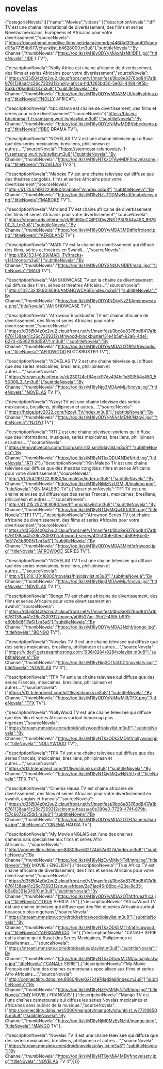 # novelas
{"categorieNovela":[{"name":"Movies","videos":[{"descriptionNovela":"Idf1 TV est une chaine international de divertissement, des films et series Novelas mexicains, Europeens et Africains pour votre divertissement","sourceNovela":["https://dacastmmd.mmdlive.lldns.net/dacastmmd/e446f4d33bad407daded05a77154b977/chunklist_b4628000.m3u8"],"subtitleNovela":"By Channel","thumbNovela":"https://od.lk/s/M18yODYyMjAxMzNf/IDF1.jpg","titleNovela":"IDF 1 TV"},

{"descriptionNovela":"Nolly Africa est chaine africaine de divertissement, des films et series Africains pour votre divertissement","sourceNovela":["https://d35j504z0x2vu2.cloudfront.net/v1/manifest/0bc8e8376bd8417a1b6761138aa41c26c7309312/nolly-africa-hd/f265bd50-5e03-4499-9f5b-8a3b799a66d2/3.m3u8"],"subtitleNovela":"By Channel","thumbNovela":"https://od.lk/s/M18yODYwMDA3MjJf/nollyafrica.png","titleNovela":"NOLLY AFRICA"},

{"descriptionNovela":"bbc drama est chaine de divertissement, des films et series pour votre divertissement","sourceNovela":["https://bbceu-bbcdrama-1-fr.samsung.wurl.tv/playlist.m3u8"],"subtitleNovela":"By Channel","thumbNovela":"https://od.lk/s/M18yODYzNjMwMDBf/bbcdrama.png","titleNovela":"BBC DRAMA TV"},

{"descriptionNovela":"NOVELAS TV 2 est une chaine televisee qui diffuse que des series mexicaines, bresiliens, phillipinesn et autres....","sourceNovela":["https://stormcast-telenovelatv-1-fr.samsung.wurl.tv/playlist.m3u8"],"subtitleNovela":"By Channel","thumbNovela":"https://od.lk/s/M18yNTkxOTAwMDFf/novelasone.jpg","titleNovela":"NOVELAS TV 2"},

{"descriptionNovela":"Maboke TV est une chaine televisee qui diffuse que des theatres congolais, films et series Africains pour votre divertissement","sourceNovela":["http://51.254.199.122:8080/mabokeTV/index.m3u8"],"subtitleNovela":"By Channel","thumbNovela":"https://od.lk/s/M18yNzU1ODMwNzdf/mabokess.png","titleNovela":"MABOKE TV"},

{"descriptionNovela":"Afroland TV est chaine africaine de divertissement, des films et series Africains pour votre divertissement","sourceNovela":["https://stream.ads.ottera.tv/cl/8Fd6QoCQiPOiDw2N8TP3f/854x480_897600_3_f.m3u8"],"subtitleNovela":"By Channel","thumbNovela":"https://od.lk/s/M18yODYwMDA3MDdf/afroland.png","titleNovela":"AFROLAND TV"},

{"descriptionNovela":"MADI TV est la chaine de divertissement qui diffuse des films, séries et theatres en Swahili....","sourceNovela":["http://89.163.146.99/MADI-TV/tracks-v1a1/mono.m3u8"],"subtitleNovela":"By Channel","thumbNovela":"https://od.lk/s/M18yODY2NzUyNDBf/madi.jpg","titleNovela":"MADI TV"},

{"descriptionNovela":"AM SHOWCASE TV est la chaine de divertissement qui diffuse des films, séries et theatres Africains...","sourceNovela":["http://102.132.19.90:8080/AMSHOWCASE/index.m3u8"],"subtitleNovela":"By Channel","thumbNovela":"https://od.lk/s/M18yODY4NDkyNzZf/Amshowcase.png","titleNovela":"AM SHOWCASE TV"},

{"descriptionNovela":"Afrowood Blockbuster TV est chaine africaine de divertissement, des films et series Africains pour votre divertissement","sourceNovela":["https://d35j504z0x2vu2.cloudfront.net/v1/manifest/0bc8e8376bd8417a1b6761138aa41c26c7309312/afriwood-blockbuster/31e4b5ef-92a6-4de1-b273-d5362194d597/1.m3u8"],"subtitleNovela":"By Channel","thumbNovela":"https://od.lk/s/M18yODYwMDA2OTRf/afriwoods.jpg","titleNovela":"AFROWOOD BLOCKBUSTER TV"},

{"descriptionNovela":"NOVELAS TV 2 est une chaine televisee qui diffuse que des series mexicaines, bresiliens, phillipinesn et autres....","sourceNovela":["https://stream.ads.ottera.tv/cl/230124cf84gsk97dv494hr1n80/854x480_550000_3_f.m3u8"],"subtitleNovela":"By Channel","thumbNovela":"https://od.lk/s/M18yNjg3MDAwMjJf/nova.jpg","titleNovela":"NOVELAS TV 1"},

{"descriptionNovela":"Nzoyi TV est une chaine televisee des series mexicaines, bresiliens, phillipinesn et autres....","sourceNovela":["https://helga.iptv2022.com/Nzoyi_TV/index.m3u8"],"subtitleNovela":"By Channel","thumbNovela":"https://od.lk/s/M18yODYyMjA4MDNf/Nzoyi.jpg","titleNovela":"NZOYI TV"},

{"descriptionNovela":"RTI 2 est une chaine televisee ivoiriens qui diffuse que des informations, musiques, series mexicaines, bresiliens, phillipinesn et autres....","sourceNovela":["https://enovativecdn.com/rticdn/smil:rti2.smil/playlist.m3u8"],"subtitleNovela":"By Channel","thumbNovela":"https://od.lk/s/M18yNTkxODU4NDdf/rtid.jpg","titleNovela":"RTI 2"},{"descriptionNovela":"Kin Malebo TV est une chaine televisee qui diffuse que des theatres congolais, films et series Africains pour votre divertissement","sourceNovela":["http://51.254.199.122:8080/kinmalebo/index.m3u8"],"subtitleNovela":"By Channel","thumbNovela":"https://od.lk/s/M18yNjMzNzU2MjJf/malebo.png","titleNovela":"KIN MALEBO TV"},{"descriptionNovela":"TF1 TV est une chaine televisee qui diffuse que des series Francais, mexicaines, bresiliens, phillipinesn et autres....","sourceNovela":["http://41.215.252.18:8080/live/tf1.enc/playlist.m3u8"],"subtitleNovela":"By Channel","thumbNovela":"https://od.lk/s/M18yNTQyMjQwODdf/tfi.png","titleNovela":"TF1 TV"},{"descriptionNovela":"Afrowood Series TV est chaine africaine de divertissement, des films et series Africains pour votre divertissement","sourceNovela":["https://d35j504z0x2vu2.cloudfront.net/v1/manifest/0bc8e8376bd8417a1b6761138aa41c26c7309312/afriwood-series/4f2cf0b6-0fed-4589-8be0-1e517e3b8905/1.m3u8"],"subtitleNovela":"By Channel","thumbNovela":"https://od.lk/s/M18yODYwMDA3Mjhf/afriwood.jpg","titleNovela":"AFROWOOD SERIES TV"},

{"descriptionNovela":"NOVELAS TV 1 est une chaine televisee qui diffuse que des series mexicaines, bresiliens, phillipinesn et autres....","sourceNovela":["http://51.210.1.13:18000/novelas/hls/playlist.m3u8"],"subtitleNovela":"By Channel","thumbNovela":"https://od.lk/s/M18yNjg3MDAwMjJf/nova.jpg","titleNovela":"NOVELAS TV 1"},

{"descriptionNovela":"Bongo TV est chaine africaine de divertissement, des films et series Africains pour votre divertissement en swahili","sourceNovela":["https://d35j504z0x2vu2.cloudfront.net/v1/manifest/0bc8e8376bd8417a1b6761138aa41c26c7309312/bongo/a08527ae-35b2-4f85-b991-e60b6d8f17a6/1.m3u8"],"subtitleNovela":"By Channel","thumbNovela":"https://od.lk/s/M18yODYwMDA2Nzhf/bongo.jpg","titleNovela":"BONGO TV"},

{"descriptionNovela":"Novelas TV 3  est une chaine televisee qui diffuse que des series mexicaines, bresiliens, phillipinesn et autres....","sourceNovela":["https://video1.getstreamhosting.com:1936/8284/8284/playlist.m3u8"],"subtitleNovela":"By Channel","thumbNovela":"https://od.lk/s/M18yNjg2OTk4ODlf/novelatv.jpg","titleNovela":"NOVELAS TV 3"},

{"descriptionNovela":"TFX TV est une chaine televisee qui diffuse que des series Francais, mexicaines, bresiliens, phillipinesn et autres....","sourceNovela":["https://s12.tntendirect.com/nt1/live/chunks.m3u8"],"subtitleNovela":"By Channel","thumbNovela":"https://od.lk/s/M18yODYxNjMwMjlf/TFX.png","titleNovela":"TFX TV"},

{"descriptionNovela":"NollyWood TV est une chaine televisee qui diffuse que des film et series Africains surtout beaucoup plus nigerians","sourceNovela":["https://stream.mmsiptv.com/droid/nollywoodfr/playlist.m3u8"],"subtitleNovela":"By Channel","thumbNovela":"https://od.lk/s/M18yNTkxODk3MDhf/nollywood.jpg","titleNovela":"NOLLYWOOD TV"},

{"descriptionNovela":"TFX TV est une chaine televisee qui diffuse que des series Francais, mexicaines, bresiliens, phillipinesn et autres....","sourceNovela":["https://s13.tntendirect.com/tf1/live/chunks.m3u8"],"subtitleNovela":"By Channel","thumbNovela":"https://od.lk/s/M18yNTQyMjQwNjNf/tf.gif","titleNovela":"TFX TV"},

{"descriptionNovela":"Cinema Hausa TV est chaine africaine de divertissement, des films et series Africains pour votre divertissement en swahili, anglais et francais","sourceNovela":["https://d35j504z0x2vu2.cloudfront.net/v1/manifest/0bc8e8376bd8417a1b6761138aa41c26c7309312/cinema-hausa/e0e390e0-7729-474f-879b-fc7c6672c25d/1.m3u8"],"subtitleNovela":"By Channel","thumbNovela":"https://od.lk/s/M18yODYwMDA2OTFf/cinemahausa.jpg","titleNovela":"CINEMA HAUSA TV"},

{"descriptionNovela":"My Movie aNGLAIS est l'une des chaines camerounais specialisee aux films et series Afro Africains....","sourceNovela":["http://connectiktv.ddns.me:8080/live/62124b57a827d/index.m3u8"],"subtitleNovela":"By Channel","thumbNovela":"https://od.lk/s/M18yNzEyMjMyNTdf/mm.jpg","titleNovela":"MY MOVIE / ENGLISH"},{"descriptionNovela":"True Africa TV est chaine africaine de divertissement, des films et series Africains pour votre divertissement","sourceNovela":["https://d35j504z0x2vu2.cloudfront.net/v1/manifest/0bc8e8376bd8417a1b6761138aa41c26c7309312/true-african/2a71ae45-86bc-423e-8c35-b6e8b361e349/0.m3u8"],"subtitleNovela":"By Channel","thumbNovela":"https://od.lk/s/M18yODYwMDA2OThf/trueafrica.jpg","titleNovela":"TRUE AFRICA TV"},{"descriptionNovela":"AfricaWood TV est une chaine televisee qui diffuse que des film et series Africains surtout beaucoup plus nigerians","sourceNovela":["https://stream.mmsiptv.com/droid/africawood/playlist.m3u8"],"subtitleNovela":"By Channel","thumbNovela":"https://od.lk/s/M18yNTkxODk5MThf/africawood.jpg","titleNovela":"AFRICAWOOD TV"},{"descriptionNovela":"CANAL+ SERIE est la chaine qui diffuset des Series Mexicaines, Philipiennes et Bresiliennes....","sourceNovela":["https://stream.mmsiptv.com/droid/aplus/playlist.m3u8"],"subtitleNovela":"By Channel","thumbNovela":"https://od.lk/s/M18yNTkxODcwMDNf/canalplustwo.jpg","titleNovela":"CANAL+ SERIE"},{"descriptionNovela":"My Movie Francais est l'une des chaines camerounais specialisee aux films et series Afro Africains....","sourceNovela":["http://connectiktv.ddns.me:8080/live/6212497dad9a9/index.m3u8"],"subtitleNovela":"By Channel","thumbNovela":"https://od.lk/s/M18yNzEyMjMyNTdf/mm.jpg","titleNovela":"MY MOVIE / FRANCAIS"},{"descriptionNovela":"Mango TV est l'une chaînes camerounais qui diffuse les séries Novelas mexicaines et africaines sans oublier de la musique.","sourceNovela":["http://connectiktv.ddns.net:5000/mangotv/mangotv/chunklist_w773106508.m3u8"],"subtitleNovela":"By Channel","thumbNovela":"https://od.lk/s/M18yNjM0MzEyNzhf/mango.jpeg","titleNovela":"MANGO TV"},

{"descriptionNovela":"Novelas TV 4  est une chaine televisee qui diffuse que des series mexicaines, bresiliens, phillipinesn et autres....","sourceNovela":["https://stream.mmsiptv.com/droid/novelas/playlist.m3u8"],"subtitleNovela":"By Channel","thumbNovela":"https://od.lk/s/M18yNTQyMjA4MDVf/novelastv.jpg","titleNovela":"NOVELAS TV 4"}]}]}
